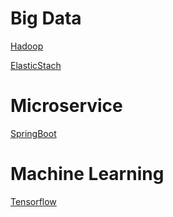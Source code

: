 # Big Data
[Hadoop](notes.md)

[ElasticStach](elastic.md)
# Microservice
[SpringBoot](springboot.md)
# Machine Learning
[Tensorflow](tensorflow.md)
